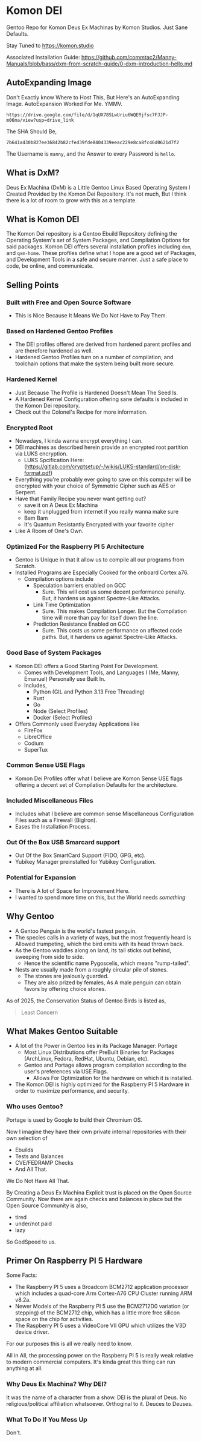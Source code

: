 # Komon DEI

Gentoo Repo for Komon Deus Ex Machinas by Komon Studios.
Just Sane Defaults.

Stay Tuned to https://komon.studio 

Associated Installation Guide: https://github.com/commtac2/Manny-Manuals/blob/bass/dxm-from-scratch-guide/0-dxm-introduction-hello.md

## AutoExpanding Image
Don't Exactly know Where to Host This, But Here's an AutoExpanding Image. 
AutoExpansion Worked For Me. YMMV. 

```
https://drive.google.com/file/d/1qUX78SLwUriu6WQERjfsc7FJJP-m06ma/view?usp=drive_link
```

The SHA Should Be,

```
7b641a430b827ee36842b82cfed39fde8404339eeac229e8ca8fc46d0621d7f2
```

The Username is `manny`, and the Answer to every Password is `hello`.

## What is DxM?

Deus Ex Machina (DxM) is a Little Gentoo Linux Based Operating System I Created Provided by the Komon Dei Repository.
It's not much, But I think there is a lot of room to grow with this as a template.

## What is Komon DEI

The Komon Dei repository is a Gentoo Ebuild Repository defining the Operating System's set of System Packages,
and Compilation Options for said packages.
Komon DEI offers several installation profiles including `dxm`, and `qxm-home`.
These profiles define what I hope are a good set of Packages, and Development Tools in a safe and secure manner.
Just a safe place to code, be online, and communicate.

## Selling Points

### Built with Free and Open Source Software

* This is Nice Because It Means We Do Not Have to Pay Them.

### Based on Hardened Gentoo Profiles

* The DEI profiles offered are derived from hardened parent profiles and are therefore hardened as well.
* Hardened Gentoo Profiles turn on a number of compilation, and toolchain options 
that make the system being built more secure.

### Hardened Kernel

* Just Because The Profile is Hardened Doesn't Mean The Seed Is.
* A Hardened Kernel Configuration offering sane defaults is included in the Komon Dei repository.
* Check out the Colonel's Recipe for more information.

### Encrypted Root

* Nowadays, I kinda wanna encrypt everything I can.
* DEI machines as described herein provide an encrypted root partition via LUKS encryption.
  * LUKS Spcification Here: (https://gitlab.com/cryptsetup/-/wikis/LUKS-standard/on-disk-format.pdf)
* Everything you're probably ever going to save on this computer will be encrypted with your choice of Symmetric Cipher
  such as AES or Serpent.
* Have that Family Recipe you never want getting out? 
  * save it on A Deus Ex Machina
  * keep it unplugged from internet if you really wanna make sure
  * Bam Bam
  * It's Quantum Resistantly Encrypted with your favorite cipher
* Like A Room of One's Own.

### Optimized For the Raspberry PI 5 Architecture

* Gentoo is Unique in that it allow us to compile all our programs from Scratch.
* Installed Programs are Especially Cooked for the onboard Cortex a76.
  * Compilation options include
    * Speculation barriers enabled on GCC
      * Sure. This will cost us some decent performance penalty. But, it hardens us against Spectre-Like Attacks.
    * Link Time Optimization
      * Sure. This makes Compilation Longer. But the Compilation time will more than pay for itself down the line.
    * Prediction Resistance Enabled on GCC
       * Sure. This costs us some performance on affected code paths. But, it hardens us against Spectre-Like Attacks.

### Good Base of System Packages

* Komon DEI offers a Good Starting Point For Development.
  * Comes with Development Tools, and Languages I (Me, Manny, Emanuel) Personally use Built In.
  * Includes,
    * Python (GIL and Python 3.13 Free Threading)
    * Rust
    * Go
    * Node (Select Profiles)
    * Docker (Select Profiles)
* Offers Commonly used Everyday Applications like 
  * FireFox
  * LibreOffice
  * Codium
  * SuperTux

### Common Sense USE Flags

* Komon Dei Profiles offer what I believe are Komon Sense USE flags offering a decent set of Compilation Defaults
for the architecture.

### Included Miscellaneous Files

* Includes what I believe are common sense Miscellaneous Configuration Files such as a Firewall (BigIron).
* Eases the Installation Process.

### Out Of the Box USB Smarcard support

* Out Of the Box SmartCard Support (FIDO, GPG, etc).
* Yubikey Manager preinstalled for Yubikey Configuration.

### Potential for Expansion

* There is A lot of Space for Improvement Here.
* I wanted to spend more time on this, but the World needs *something*


## Why Gentoo

* A Gentoo Penguin is the world's fastest penguin.
* The species calls in a variety of ways, but the most frequently heard is Allowed trumpeting,
  which the bird emits with its head thrown back.
* As the Gentoo waddles along on land, its tail sticks out behind, sweeping from side to side.
  * Hence the scientific name Pygoscelis, which means "rump-tailed".
* Nests are usually made from a roughly circular pile of stones.
  * The stones are jealously guarded.
  * They are also prized by females, As A male penguin can obtain favors by offering choice stones.

As of 2025, the Conservation Status of Gentoo Birds is listed as,

> Least Concern

## What Makes Gentoo Suitable

* A lot of the Power in Gentoo lies in its Package Manager: Portage
  * Most Linux Distributions offer PreBuilt Binaries for Packages (ArchLinux, Fedora, RedHat, Ubuntu, Debian, etc).
  * Gentoo and Portage allows program compilation according to the user's preferences via USE Flags. 
    * Allows For Optimization for the hardware on which it is installed.
* The Komon DEI is highly optimized for the Raspberry PI 5 Hardware in order to maximize performance, and security.

### Who uses Gentoo?

Portage is used by Google to build their Chromium OS.

Now I imagine they have their own private internal repositories with their own selection of 
  * Ebuilds
  * Tests and Balances
  * CVE/FEDRAMP Checks
  * And All That.

We Do Not Have All That.

By Creating a Deus Ex Machina Explicit trust is placed on the Open Source Community.
Now there are again checks and balances in place but the Open Source Community is also,

* tired
* under/not paid 
* lazy

So GodSpeed to us.

## Primer On Raspberry PI 5 Hardware

Some Facts:

* The Raspberry PI 5 uses a Broadcom BCM2712 application processor which includes a quad-core 
  Arm Cortex-A76 CPU Cluster running ARM v8.2a.
* Newer Models of the Raspberry PI 5 use the BCM2712D0 variation (or stepping) of the BCM2712 chip, 
  which has a little more free silicon space on the chip for activities.
* The Raspberry PI 5 uses a VideoCore VII GPU which utilizes the V3D device driver.

For our purposes this is all we really need to know.

All in All, the processing power on the Raspberry PI 5 is really weak relative to modern commercial computers.
It's kinda great this thing can run anything at all.

### Why Deus Ex Machina? Why DEI?

It was the name of a character from a show.
DEI is the plural of Deus. 
No religious/political affiliation whatsoever. Orthoginal to it.
Deuces to Deuses.

### What To Do If You Mess Up

Don't.

